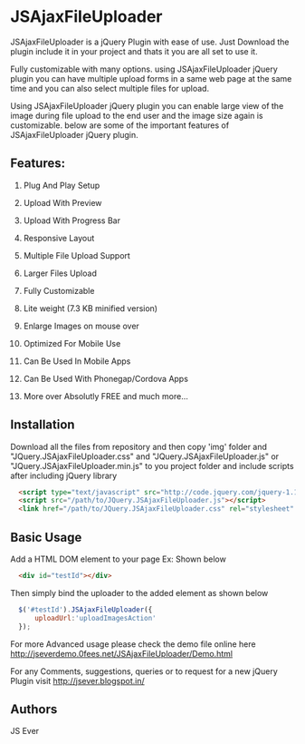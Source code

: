 JSAjaxFileUploader
==================

JSAjaxFileUploader is a jQuery Plugin with ease of use. Just Download the  plugin include it in your project and thats it you are all set to use it.

Fully customizable with many options. using  JSAjaxFileUploader jQuery plugin you can have multiple upload forms in a same web page at the same time and you can also select multiple files for upload.

Using JSAjaxFileUploader jQuery plugin you can enable large view of the image during file upload to the end user and the image size again is customizable. below are some of the important features of JSAjaxFileUploader jQuery plugin.


## Features:

1. Plug And Play Setup

2. Upload With Preview

3. Upload With Progress Bar

4. Responsive Layout

2. Multiple File Upload Support

3. Larger Files Upload

4. Fully Customizable

5. Lite weight (7.3 KB minified version)

6. Enlarge Images on mouse over

7. Optimized For Mobile Use

8. Can Be Used In Mobile Apps

9. Can Be Used With Phonegap/Cordova Apps

10. More over Absolutly FREE and much more…


## Installation

Download all the files from repository and then copy 'img' folder and "JQuery.JSAjaxFileUploader.css" and "JQuery.JSAjaxFileUploader.js" or "JQuery.JSAjaxFileUploader.min.js" to you project folder and include scripts after including jQuery library

```html
  <script type="text/javascript" src="http://code.jquery.com/jquery-1.11.0.min.js"></script>
  <script src="/path/to/JQuery.JSAjaxFileUploader.js"></script>
  <link href="/path/to/JQuery.JSAjaxFileUploader.css" rel="stylesheet" type="text/css" />
```

## Basic Usage

Add a HTML DOM element to your page Ex: Shown below
```html
  <div id="testId"></div>
```

Then simply bind the uploader to the added element as shown below

```javascript
  $('#testId').JSAjaxFileUploader({
      uploadUrl:'uploadImagesAction'
  });
```

For more Advanced usage please check the demo file online here http://jseverdemo.0fees.net/JSAjaxFileUploader/Demo.html

For any Comments, suggestions, queries or to request for a new jQuery Plugin visit http://jsever.blogspot.in/

## Authors
JS Ever
